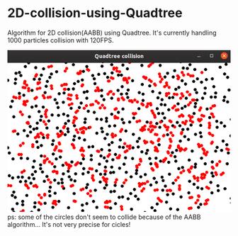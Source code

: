 # 2D-collision-using-Quadtree

Algorithm for 2D collision(AABB) using Quadtree.
It's currently handling 1000 particles collision with 120FPS.


![](screenshot.png)
ps: some of the circles don't seem to collide because of the AABB algorithm... It's not very precise for cicles!
